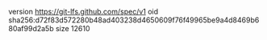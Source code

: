 version https://git-lfs.github.com/spec/v1
oid sha256:d72f83d572280b48ad403238d4650609f76f49965be9a4d8469b680af99d2a5b
size 12610
